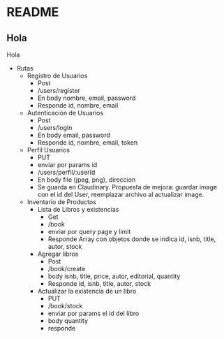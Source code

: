 # README

## Hola

Hola

- Rutas
	- Registro de Usuarios
		- Post
		- /users/register
		- En body nombre, email, password
		- Responde id, nombre, email
	- Autenticación de Usuarios
		- Post
		- /users/login
		- En body email, password
		- Responde id, nombre, email, token
	- Perfil Usuarios
		- PUT
		- enviar por params id
		- /users/perfil/:userId
		- En body file (jpeg, png), direccion
		- Se guarda en Claudinary. 
			Propuesta de mejora: 
				guardar image con el id del User, 
				reemplazar archivo al actualizar image.
	- Inventario de Productos
		- Lista de Libros y existencias
			- Get 
			- /book
			- enviar por query page y limit
			- Responde Array con objetos donde se indica id, isnb, title, autor, stock
		- Agregar libros
			- Post
			- /book/create
			- body isnb, title, price, autor, editorial, quantity
			- Responde id, isnb, title, autor, stock
		- Actualizar la existencia de un libro
			- PUT
			- /book/stock
			- enviar por params el id del libro
			- body quantity
			- responde